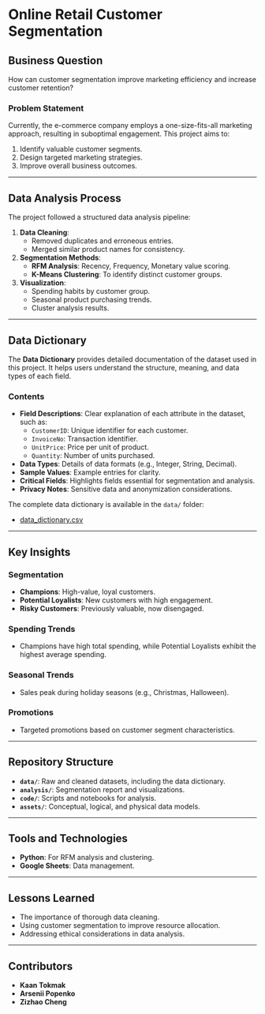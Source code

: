 # Online Retail Customer Segmentation

## Business Question
How can customer segmentation improve marketing efficiency and increase customer retention?

### Problem Statement
Currently, the e-commerce company employs a one-size-fits-all marketing approach, resulting in suboptimal engagement. This project aims to:
1. Identify valuable customer segments.
2. Design targeted marketing strategies.
3. Improve overall business outcomes.

---

## Data Analysis Process

The project followed a structured data analysis pipeline:
1. **Data Cleaning**:
    - Removed duplicates and erroneous entries.
    - Merged similar product names for consistency.
2. **Segmentation Methods**:
    - **RFM Analysis**: Recency, Frequency, Monetary value scoring.
    - **K-Means Clustering**: To identify distinct customer groups.
3. **Visualization**:
    - Spending habits by customer group.
    - Seasonal product purchasing trends.
    - Cluster analysis results.

---

## Data Dictionary

The **Data Dictionary** provides detailed documentation of the dataset used in this project. It helps users understand the structure, meaning, and data types of each field.

### Contents
- **Field Descriptions**: Clear explanation of each attribute in the dataset, such as:
  - `CustomerID`: Unique identifier for each customer.
  - `InvoiceNo`: Transaction identifier.
  - `UnitPrice`: Price per unit of product.
  - `Quantity`: Number of units purchased.
- **Data Types**: Details of data formats (e.g., Integer, String, Decimal).
- **Sample Values**: Example entries for clarity.
- **Critical Fields**: Highlights fields essential for segmentation and analysis.
- **Privacy Notes**: Sensitive data and anonymization considerations.

The complete data dictionary is available in the `data/` folder:  
- [data_dictionary.csv](data/data_dictionary.csv)

---

## Key Insights

### Segmentation
- **Champions**: High-value, loyal customers.
- **Potential Loyalists**: New customers with high engagement.
- **Risky Customers**: Previously valuable, now disengaged.

### Spending Trends
- Champions have high total spending, while Potential Loyalists exhibit the highest average spending.

### Seasonal Trends
- Sales peak during holiday seasons (e.g., Christmas, Halloween).

### Promotions
- Targeted promotions based on customer segment characteristics.

---

## Repository Structure
- **`data/`**: Raw and cleaned datasets, including the data dictionary.
- **`analysis/`**: Segmentation report and visualizations.
- **`code/`**: Scripts and notebooks for analysis.
- **`assets/`**: Conceptual, logical, and physical data models.

---

## Tools and Technologies
- **Python**: For RFM analysis and clustering.
- **Google Sheets**: Data management.

---

## Lessons Learned
- The importance of thorough data cleaning.
- Using customer segmentation to improve resource allocation.
- Addressing ethical considerations in data analysis.

---

## Contributors
- **Kaan Tokmak**
- **Arsenii Popenko**
- **Zizhao Cheng**
